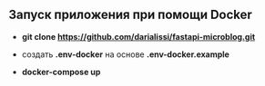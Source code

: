 ## Запуск приложения при помощи Docker

- **git clone <https://github.com/darialissi/fastapi-microblog.git>**

- создать **.env-docker** на основе **.env-docker.example**

- **docker-compose up**


